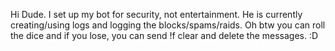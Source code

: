 Hi Dude. I set up my bot for security, not entertainment. He is currently creating/using logs and logging the blocks/spams/raids. Oh btw you can roll the dice and if you lose, you can send !f clear and delete the messages. :D
